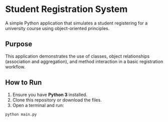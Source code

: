 # Student Registration System

A simple Python application that simulates a student registering for a university course using object-oriented principles.

## Purpose

This application demonstrates the use of classes, object relationships (association and aggregation), and method interaction in a basic registration workflow.

## How to Run

1. Ensure you have **Python 3** installed.
2. Clone this repository or download the files.
3. Open a terminal and run:

```bash
python main.py
